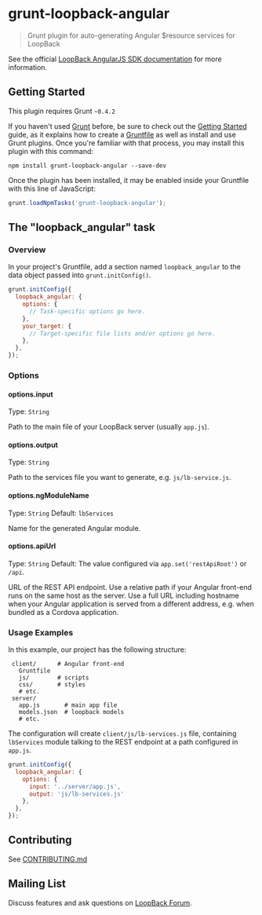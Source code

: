 # grunt-loopback-angular

> Grunt plugin for auto-generating Angular $resource services for LoopBack

See the official [LoopBack AngularJS SDK documentation](http://docs.strongloop.com/display/DOC/AngularJS+JavaScript+SDK)
for more information.

## Getting Started
This plugin requires Grunt `~0.4.2`

If you haven't used [Grunt](http://gruntjs.com/) before,
be sure to check out the [Getting Started](http://gruntjs.com/getting-started)
guide, as it explains how to create
a [Gruntfile](http://gruntjs.com/sample-gruntfile) as well as install and
use Grunt plugins. Once you're familiar with that process, you may install
this plugin with this command:

```shell
npm install grunt-loopback-angular --save-dev
```

Once the plugin has been installed, it may be enabled inside your Gruntfile
with this line of JavaScript:

```js
grunt.loadNpmTasks('grunt-loopback-angular');
```

## The "loopback_angular" task

### Overview
In your project's Gruntfile, add a section named `loopback_angular` to the
data object passed into `grunt.initConfig()`.

```js
grunt.initConfig({
  loopback_angular: {
    options: {
      // Task-specific options go here.
    },
    your_target: {
      // Target-specific file lists and/or options go here.
    },
  },
});
```

### Options

#### options.input
Type: `String`

Path to the main file of your LoopBack server (usually `app.js`).

#### options.output
Type: `String`

Path to the services file you want to generate, e.g. `js/lb-service.js`.

#### options.ngModuleName
Type: `String`
Default: `lbServices`

Name for the generated Angular module.

#### options.apiUrl
Type: `String`
Default: The value configured via `app.set('restApiRoot')` or `/api`.

URL of the REST API endpoint. Use a relative path if your Angular front-end
runs on the same host as the server. Use a full URL including hostname
when your Angular application is served from a different address, e.g.
when bundled as a Cordova application.

### Usage Examples

In this example, our project has the following structure:

```
 client/      # Angular front-end
   Gruntfile
   js/        # scripts
   css/       # styles
   # etc.
 server/
   app.js       # main app file
   models.json  # loopback models
   # etc.
```

The configuration will create `client/js/lb-services.js` file, containing
`lbServices` module talking to the REST endpoint at a path configured
in `app.js`.

```js
grunt.initConfig({
  loopback_angular: {
    options: {
      input: '../server/app.js',
      output: 'js/lb-services.js'
    },
  },
});
```

## Contributing

See [CONTRIBUTING.md](CONTRIBUTING.md)

## Mailing List

Discuss features and ask questions on [LoopBack Forum](https://groups.google.com/forum/#!forum/loopbackjs).
